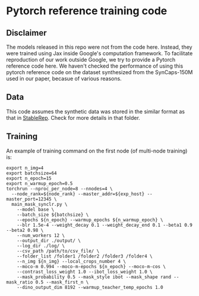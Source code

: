 # Pytorch reference training code


## Disclaimer
The models released in this repo were not from the code here. Instead, 
they were trained using Jax inside 
Google's computation framework. To facilitate reproduction of our work 
outside Google, we try to provide a Pytorch reference code here. We haven't
checked the performance of using this pytorch reference code on the dataset
synthesized from the SynCaps-150M used in our paper, becasue of various reasons.


## Data

This code assumes the synthetic data was stored in the similar format as that
in [StableRep](../../StableRep). Check for more details in that folder.


## Training
An example of training command on the first node (of multi-node training) is:
```commandline
export n_img=4
export batchsize=64
export n_epoch=15
export n_warmup_epoch=0.5
torchrun --nproc_per_node=8 --nnodes=4 \
  --node_rank=${node_rank} --master_addr=${exp_host} --master_port=12345 \
  main_mask_synclr.py \
    --model base \
    --batch_size ${batchsize} \
    --epochs ${n_epoch} --warmup_epochs ${n_warmup_epoch} \
    --blr 1.5e-4 --weight_decay 0.1 --weight_decay_end 0.1 --beta1 0.9 --beta2 0.98 \
    --num_workers 12 \
    --output_dir ./output/ \
    --log_dir ./log/ \
    --csv_path /path/to/csv_file/ \
    --folder_list /folder1 /folder2 /folder3 /folder4 \
    --n_img ${n_img} --local_crops_number 4 \
    --moco-m 0.994 --moco-m-epochs ${n_epoch} --moco-m-cos \
    --contrast_loss_weight 1.0 --ibot_loss_weight 1.0 \
    --mask_probability 0.5 --mask_style ibot --mask_shape rand --mask_ratio 0.5 --mask_first_n \
    --dino_output_dim 8192 --warmup_teacher_temp_epochs 1.0
```
